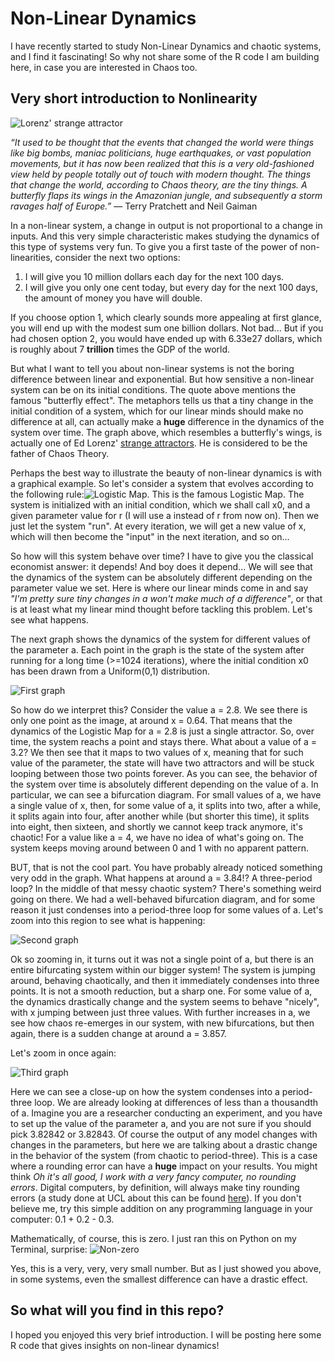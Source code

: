 # Non-Linear Dynamics

I have recently started to study Non-Linear Dynamics and chaotic systems, and I find it fascinating! So why not share some of the R code I am building here, in case you are interested in Chaos too.

## Very short introduction to Nonlinearity

![Lorenz' strange attractor](https://user-images.githubusercontent.com/29491896/73464959-951b8780-4377-11ea-9705-a746c01f4d52.png)

_“It used to be thought that the events that changed the world were things like big bombs, maniac politicians, huge earthquakes, or vast population movements, but it has now been realized that this is a very old-fashioned view held by people totally out of touch with modern thought. The things that change the world, according to Chaos theory, are the tiny things. A butterfly flaps its wings in the Amazonian jungle, and subsequently a storm ravages half of Europe.”_ — Terry Pratchett and Neil Gaiman

In a non-linear system, a change in output is not proportional to a change in inputs. And this very simple characteristic makes studying the dynamics of this type of systems very fun. To give you a first taste of the power of non-linearities, consider the next two options:

1) I will give you 10 million dollars each day for the next 100 days.
2) I will give you only one cent today, but every day for the next 100 days, the amount of money you have will double.

If you choose option 1, which clearly sounds more appealing at first glance, you will end up with the modest sum one billion dollars. Not bad... But if you had chosen option 2, you would have ended up with 6.33e27 dollars, which is roughly about 7 **trillion** times the GDP of the world. 

But what I want to tell you about non-linear systems is not the boring difference between linear and exponential. But how sensitive a non-linear system can be on its initial conditions. The quote above mentions the famous "butterfly effect". The metaphors tells us that a tiny change in the initial condition of a system, which for our linear minds should make no difference at all, can actually make a **huge** difference in the dynamics of the system over time. The graph above, which resembles a butterfly's wings, is actually one of Ed Lorenz' [strange attractors](https://en.wikipedia.org/wiki/Lorenz_system). He is considered to be the father of Chaos Theory. 

Perhaps the best way to illustrate the beauty of non-linear dynamics is with a graphical example. So let's consider a system that evolves according to the following rule:![Logistic Map](https://wikimedia.org/api/rest_v1/media/math/render/svg/ed93f3cd8504352c79c6fc9206e1e9bfac0e3c37). This is the famous Logistic Map. The system is initialized with an initial condition, which we shall call x0, and a given parameter value for r (I will use a instead of r from now on). Then we just let the system "run". At every iteration, we will get a new value of x, which will then become the "input" in the next iteration, and so on...

So how will this system behave over time? I have to give you the classical economist answer: it depends! And boy does it depend... We will see that the dynamics of the system can be absolutely different depending on the parameter value we set. Here is where our linear minds come in and say _"I'm pretty sure tiny changes in a won't make much of a difference"_, or that is at least what my linear mind thought before tackling this problem. Let's see what happens.

The next graph shows the dynamics of the system for different values of the parameter a. Each point in the graph is the state of the system after running for a long time (>=1024 iterations), where the initial condition x0 has been drawn from a Uniform(0,1) distribution. 

![First graph](https://user-images.githubusercontent.com/29491896/73464369-b760d580-4376-11ea-9336-2872ac243a18.png) 

So how do we interpret this? Consider the value a = 2.8. We see there is only one point as the image, at around x = 0.64. That means that the dynamics of the Logistic Map for a = 2.8 is just a single attractor. So, over time, the system reachs a point and stays there. What about a value of a = 3.2? We then see that it maps to two values of x, meaning that for such value of the parameter, the state will have two attractors and will be stuck looping between those two points forever. As you can see, the behavior of the system over time is absolutely different depending on the value of a. In particular, we can see a bifurcation diagram. For small values of a, we have a single value of x, then, for some value of a, it splits into two, after a while, it splits again into four, after another while (but shorter this time), it splits into eight, then sixteen, and shortly we cannot keep track anymore, it's chaotic! For a value like a = 4, we have no idea of what's going on. The system keeps moving around between 0 and 1 with no apparent pattern. 

BUT, that is not the cool part. You have probably already noticed something very odd in the graph. What happens at around a = 3.84!? A three-period loop? In the middle of that messy chaotic system? There's something weird going on there. We had a well-behaved bifurcation diagram, and for some reason it just condenses into a period-three loop for some values of a. Let's zoom into this region to see what is happening:

![Second graph](https://user-images.githubusercontent.com/29491896/73464370-b7f96c00-4376-11ea-96ea-b1c76e113057.png)

Ok so zooming in, it turns out it was not a single point of a, but there is an entire bifurcating system within our bigger system! The system is jumping around, behaving chaotically, and then it immediately condenses into three points. It is not a smooth reduction, but a sharp one. For some value of a, the dynamics drastically change and the system seems to behave "nicely", with x jumping between just three values. With further increases in a, we see how chaos re-emerges in our system, with new bifurcations, but then again, there is a sudden change at around a = 3.857. 

Let's zoom in once again:

![Third graph](https://user-images.githubusercontent.com/29491896/73464371-b7f96c00-4376-11ea-86b2-a7a3dc37c0da.png)

Here we can see a close-up on how the system condenses into a period-three loop. We are already looking at differences of less than a thousandth of a. Imagine you are a researcher conducting an experiment, and you have to set up the value of the parameter a, and you are not sure if you should pick 3.82842 or 3.82843. Of course the output of any model changes with changes in the parameters, but here we are talking about a drastic change in the behavior of the system (from chaotic to period-three). This is a case where a rounding error can have a **huge** impact on your results. You might think _Oh it's all good, I work with a very fancy computer, no rounding errors_. Digital computers, by definition, will always make tiny rounding errors (a study done at UCL about this can be found [here](https://www.ucl.ac.uk/news/2019/sep/numbers-limit-how-accurately-digital-computers-model-chaos)). If you don't believe me, try this simple addition on any programming language in your computer: 0.1 + 0.2 - 0.3.

Mathematically, of course, this is zero. I just ran this on Python on my Terminal, surprise: ![Non-zero](https://user-images.githubusercontent.com/29491896/73473383-930bf580-4384-11ea-8f7e-876261d63709.png)

Yes, this is a very, very, very small number. But as I just showed you above, in some systems, even the smallest difference can have a drastic effect.

## So what will you find in this repo?

I hoped you enjoyed this very brief introduction. I will be posting here some R code that gives insights on non-linear dynamics!

